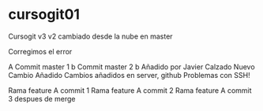 # cursogit01
Cursogit
v3
v2 cambiado desde la nube en master

Corregimos el error

A 
Commit master 1 b
Commit master 2 b
Añadido por Javier Calzado
Nuevo Cambio Añadido
Cambios añadidos en server, github
Problemas con SSH!

Rama feature A commit 1
Rama feature A commit 2
Rama feature A commit 3 despues de merge
